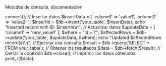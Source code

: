 Metodos de consulta, documentacion

<?php

require 'autoload.php';

use App\Database\DatabaseFactory;
use App\Database\MySQLConnection;

// Registrar tipos de bases de datos
DatabaseFactory::register('mysql', MySQLConnection::class);

// Crear y conectar a la base de datos
$db = DatabaseFactory::create('mysql');
$db->connect();

// Insertar datos
$insertData = [
    'column1' => 'value1',
    'column2' => 'value2'
];
$insertId = $db->insert('your_table', $insertData);
echo "Inserted record with ID: $insertId\n";

// Actualizar datos
$updateData = [
    'column1' => 'new_value1'
];
$where = "id = ?";
$affectedRows = $db->update('your_table', $updateData, $where);
echo "Updated $affectedRows record(s)\n";

// Ejecutar una consulta
$result = $db->query('SELECT * FROM your_table');

// Obtener los resultados
$data = $db->fetch($result);

// Cerrar la conexión
$db->close();

// Imprimir los datos obtenidos
print_r($data);